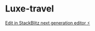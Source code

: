 # Luxe-travel

[Edit in StackBlitz next generation editor ⚡️](https://stackblitz.com/~/github.com/brightgrey90/Luxe-travel)